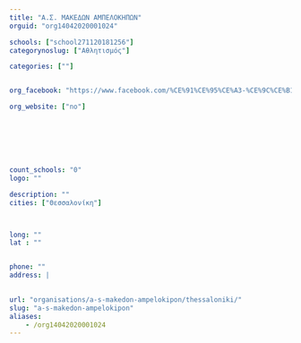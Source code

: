 ```yaml
---
title: "Α.Σ. ΜΑΚΕΔΩΝ ΑΜΠΕΛΟΚΗΠΩΝ"
orguid: "org14042020001024"

schools: ["school271120181256"]
categorynoslug: ["Αθλητισμός"]

categories: [""]


org_facebook: "https://www.facebook.com/%CE%91%CE%95%CE%A3-%CE%9C%CE%B1%CE%BA%CE%B5%CE%B4%CF%89%CE%BD-%CE%91%CE%BC%CF%80%CE%B5%CE%BB%CE%BF%CE%BA%CE%B7%CF%80%CF%89%CE%BD-Volleyteam-2164363647123020/"

org_website: ["no"]







count_schools: "0"
logo: ""

description: ""
cities: ["Θεσσαλονίκη"]



long: ""
lat : ""


phone: ""
address: |
    

url: "organisations/a-s-makedon-ampelokipon/thessaloniki/"
slug: "a-s-makedon-ampelokipon"
aliases:
    - /org14042020001024
---
```



